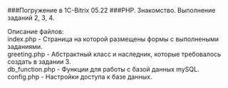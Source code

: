 ###Погружение в 1C-Bitrix 05.22
###PHP. Знакомство. 
Выполнение заданий 2, 3, 4.  

Описание файлов:  
index.php - Страница на которой размещены формы с выполнеными заданиями.  
greeting.php - Абстрактный класс и наследник, которые требовалось создать в задании 3.  
db_function.php - Функции для работы с базой данных mySQL.  
config.php - Настройки доступа к базе данных.

